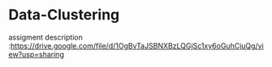 # Data-Clustering
assigment description :https://drive.google.com/file/d/1OgBvTaJSBNXBzLQGjSc1xy6oGuhCjuQg/view?usp=sharing
